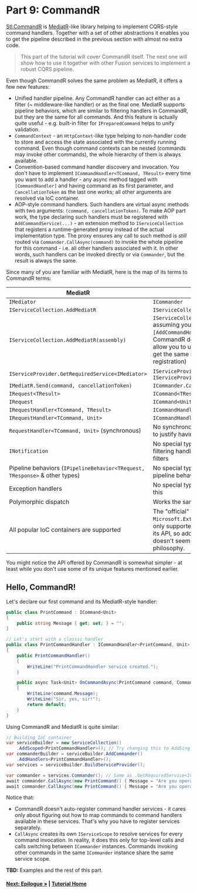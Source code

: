 # Part 9: CommandR

[Stl.CommandR](https://www.nuget.org/packages/Stl.CommandR/)
is [MediatR](hhttps://github.com/jbogard/MediatR)-like library helping
to implement CQRS-style command handlers.
Together with a set of other abstractions it enables you to
get the pipeline described in the previous section with
almost no extra code.

> This part of the tutorial will cover CommandR itself. The next one
> will show how to use it together with other Fusion services
> to implement a robust CQRS pipeline.

Even though CommandR solves the same problem as MediatR, it offers
a few new features:

- Unified handler pipeline. Any CommandR handler
  can act either as a filter (~ middleware-like handler)
  or as the final one. MediatR supports pipeline behaviors, which
  are similar to filtering handlers in CommandR, but
  they are the same for all commands.
  And this feature is actually quite useful - e.g.
  built-in filter for `IPreparedCommand` helps to unify validation.
- `CommandContext` - an `HttpContext`-like type helping to
  non-handler code to store and access the state associated with
  the currently running command. Even though command contexts can
  be nested (commands may invoke other commands), the whole
  hierarchy of them is always available.
- Convention-based command handler discovery and invocation.
  You don't have to implement `ICommandHandler<TCommand, TResult>`
  every time you  want to add a handler - any async method tagged
  with `[CommandHandler]`
  and having command as its first parameter, and `CancellationToken` as the
  last one works; all other arguments are resolved via IoC container.
- AOP-style command handlers.
  Such handlers are virtual async methods with two arguments:
  `(command, cancellationToken)`. To make AOP part work,
  the type declaring such handlers must be registered with
  `AddCommandService(...)` -
  an extension method to `IServiceCollection` that registers
  a runtime-generated proxy instead of the actual implementation type.
  The proxy ensures any call to such method is *still* routed via
  `Commander.CallAsync(command)` to invoke the whole pipeline
  for this command - i.e. all other handlers associated
  with it.
  In other words, such handlers can be invoked directly or via
  `Commander`, but the result is always the same.

Since many of you are familiar with MediatR, here is the map
of its terms to CommandR terms:

| MediatR | CommandR
|-|-
| `IMediator` | `ICommander`
| `IServiceCollection.AddMediatR` | `IServiceCollection.AddCommander`
| `IServiceCollection.AddMediatR(assembly)` | `IServiceCollection.AttributeScanner().AddServicesFrom(assembly)` assuming you tag your command handler services with `[AddCommandHandlers]` or `[CommandService]` - in other words, CommandR doesn't have its own type scanner, but listed attributes allow you to use `AttributeScanner` from `Stl.DependencyInjection` to get the same result (and even more - e.g. scope-based registration)
| `IServiceProvider.GetRequiredService<IMediator>` | `IServiceProvider.GetRequiredService<ICommander>` or `IServiceProvider.Commander()`
| `IMediatR.Send(command, cancellationToken)` | `ICommander.CallAsync(command, cancellationToken)`
| `IRequest<TResult>` | `ICommand<TResult>`
| `IRequest` | `ICommand<Unit>`
| `IRequestHandler<TCommand, TResult>` | `ICommandHandler<TCommand, TResult>`
| `IRequestHandler<TCommand, Unit>` | `ICommandHandler<TCommand, Unit>`
| `RequestHandler<TCommand, Unit>` (synchronous) | No synchronous handlers: sorry, IMO they don't add enough value to justify having an extra set of interfaces for them
| `INotification` | No special type for notifications: any command is allowed to have N filtering handlers, so all you need is to declare all of them but one as filters
| Pipeline behaviors (`IPipelineBehavior<TRequest, TResponse>` & other types) | No special types for pipeline behaviors: any filtering handler is a pipeline behavior
| Exception handlers | No special type for exception handlers: any filtering handler can do this
| Polymorphic dispatch | Works the same way 
| All popular IoC containers are supported | The "official" DI container on .NET, i.e. `IServiceProvider` from `Microsoft.Extensions.DependencyInjection.Abstractions`, is the only supported option. Nearly all other modern containers support its API, so adding an extra complexity to be fully container-agnostic doesn't seem to worth it nowadays. Fusion follows the same philosophy.

You might notice the API offered by CommandR is somewhat simpler -
at least while you don't use some of its unique features mentioned
earlier.

## Hello, CommandR!

Let's declare our first command and its MediatR-style handler:

``` cs --region Part09_PrintCommandSession --source-file Part09.cs --session "Hello, CommandR!"
public class PrintCommand : ICommand<Unit>
{
    public string Message { get; set; } = "";
}

// Let's start with a classic handler
public class PrintCommandHandler : ICommandHandler<PrintCommand, Unit>
{
    public PrintCommandHandler()
    {
        WriteLine("PrintCommandHandler service created.");
    }

    public async Task<Unit> OnCommandAsync(PrintCommand command, CommandContext<Unit> context, CancellationToken cancellationToken)
    {
        WriteLine(command.Message);
        WriteLine("Sir, yes, sir!");
        return default;
    }
}
```

Using CommandR and MediatR is quite similar:

``` cs --region Part09_PrintCommandSession2 --source-file Part09.cs --session "Hello, CommandR!"
// Building IoC container
var serviceBuilder = new ServiceCollection()
    .AddScoped<PrintCommandHandler>(); // Try changing this to AddSingleton
var commanderBuilder = serviceBuilder.AddCommander()
    .AddHandlers<PrintCommandHandler>();
var services = serviceBuilder.BuildServiceProvider();

var commander = services.Commander(); // Same as .GetRequiredService<ICommander>()
await commander.CallAsync(new PrintCommand() { Message = "Are you operational?" });
await commander.CallAsync(new PrintCommand() { Message = "Are you operational?" });
```

Notice that:

- CommandR doesn't auto-register command handler services - it
  cares only about figuring out how to map commands to
  command handlers available in these services.
  That's why you have to register services separately.
- `CallAsync` creates its own `IServiceScope` to resolve
  services for every command invocation. In reality, it does
  this only for top-level calls and calls switching between
  `ICommander` instances.
  Commands invoking other commands in the same `ICommander`
  instance share the same service scope.

**TBD:** Examples and the rest of this part.

#### [Next: Epilogue &raquo;](./PartFF.md) | [Tutorial Home](./README.md)

